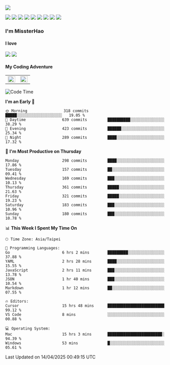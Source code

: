 ![](https://komarev.com/ghpvc/?username=MissterHao&color=ff69b4)

[![](https://img.shields.io/badge/Amazon%20AWS-%23232F3E?logo=amazon-aws&logoColor=white&style=for-the-badge)](https://aws.amazon.com/)
[![](https://img.shields.io/badge/Python-3776AB?style=for-the-badge&logo=python&logoColor=white)](https://www.djangoproject.com/)
[![](https://img.shields.io/badge/Django-092E20?style=for-the-badge&logo=django&logoColor=white)](https://www.python.org/)
[![](https://img.shields.io/badge/Rust-%23EB6400?style=for-the-badge&logo=rust&logoColor=white)](https://www.python.org/)
[![](https://img.shields.io/badge/Flask-23232F3E?style=for-the-badge&logo=flask&logoColor=white)](https://flask.palletsprojects.com/en/2.1.x/)
[![](https://img.shields.io/badge/go-%2300ADD8.svg?&style=for-the-badge&logo=go&logoColor=white)](https://golang.org/)
[![](https://img.shields.io/badge/javascript-%23F7DF1E.svg?&style=for-the-badge&logo=javascript&logoColor=black)](https://www.javascript.com/)
[![](https://img.shields.io/badge/mysql-%234479A1.svg?&style=for-the-badge&logo=mysql&logoColor=white)](https://www.mysql.com/)
[![](https://img.shields.io/badge/docker-%232496ED.svg?&style=for-the-badge&logo=docker&logoColor=white)](https://www.docker.com/)

### I'm MissterHao

#### I love  
![](https://img.shields.io/badge/Netflix-E50914?style=for-the-badge&logo=netflix&logoColor=white)
![](https://img.shields.io/badge/YouTube-FF0000?style=for-the-badge&logo=youtube&logoColor=white)

#### My Coding Adventure
<!-- Readme stats -->
<!-- https://github.com/anuraghazra/github-readme-stats -->
<table>
<tr>
    <td valign="top" width="50%">
    <img src="https://github-readme-stats.vercel.app/api?username=MissterHao&hide_border=true&show_icons=true&locale=en" align="left" style="width: 100%" />
    </td>
    <td valign="top" width="50%">
    <img src="https://github-readme-stats.vercel.app/api/top-langs?username=MissterHao&hide_border=true&show_icons=true&locale=en&layout=compact" align="left" style="width: 100%" />
    </td>
</tr>
</table>  


<!--START_SECTION:waka-->
![Code Time](http://img.shields.io/badge/Code%20Time-2%2C158%20hrs%2047%20mins-blue)

**I'm an Early 🐤** 

```text
🌞 Morning                318 commits         █████░░░░░░░░░░░░░░░░░░░░   19.05 % 
🌆 Daytime                639 commits         ██████████░░░░░░░░░░░░░░░   38.29 % 
🌃 Evening                423 commits         ██████░░░░░░░░░░░░░░░░░░░   25.34 % 
🌙 Night                  289 commits         ████░░░░░░░░░░░░░░░░░░░░░   17.32 % 
```
📅 **I'm Most Productive on Thursday** 

```text
Monday                   298 commits         ████░░░░░░░░░░░░░░░░░░░░░   17.86 % 
Tuesday                  157 commits         ██░░░░░░░░░░░░░░░░░░░░░░░   09.41 % 
Wednesday                169 commits         ███░░░░░░░░░░░░░░░░░░░░░░   10.13 % 
Thursday                 361 commits         █████░░░░░░░░░░░░░░░░░░░░   21.63 % 
Friday                   321 commits         █████░░░░░░░░░░░░░░░░░░░░   19.23 % 
Saturday                 183 commits         ███░░░░░░░░░░░░░░░░░░░░░░   10.96 % 
Sunday                   180 commits         ███░░░░░░░░░░░░░░░░░░░░░░   10.78 % 
```


📊 **This Week I Spent My Time On** 

```text
🕑︎ Time Zone: Asia/Taipei

💬 Programming Languages: 
Go                       6 hrs 2 mins        █████████░░░░░░░░░░░░░░░░   37.88 % 
YAML                     2 hrs 28 mins       ████░░░░░░░░░░░░░░░░░░░░░   15.55 % 
JavaScript               2 hrs 11 mins       ███░░░░░░░░░░░░░░░░░░░░░░   13.78 % 
JSON                     1 hr 40 mins        ███░░░░░░░░░░░░░░░░░░░░░░   10.54 % 
Markdown                 1 hr 12 mins        ██░░░░░░░░░░░░░░░░░░░░░░░   07.55 % 

🔥 Editors: 
Cursor                   15 hrs 48 mins      █████████████████████████   99.12 % 
VS Code                  8 mins              ░░░░░░░░░░░░░░░░░░░░░░░░░   00.88 % 

💻 Operating System: 
Mac                      15 hrs 3 mins       ████████████████████████░   94.39 % 
Windows                  53 mins             █░░░░░░░░░░░░░░░░░░░░░░░░   05.61 % 
```


 Last Updated on 14/04/2025 00:49:15 UTC
<!--END_SECTION:waka-->

<!--
**MissterHao/MissterHao** is a ✨ _special_ ✨ repository because its `README.md` (this file) appears on your GitHub profile.

Here are some ideas to get you started:

- 🔭 I’m currently working on ...
- 🌱 I’m currently learning ...
- 👯 I’m looking to collaborate on ...
- 🤔 I’m looking for help with ...
- 💬 Ask me about ...
- 📫 How to reach me: ...
- 😄 Pronouns: ...
- ⚡ Fun fact: ...
-->

